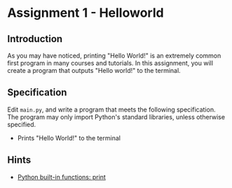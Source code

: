 # Assignment 1 - Helloworld
## Introduction
As you may have noticed, printing "Hello World!" is an extremely common first program in many courses and tutorials. In this assignment, you will create a program that outputs "Hello world!" to the terminal.

## Specification
Edit `main.py`, and write a program that meets the following specification. The program may only import Python's standard libraries, unless otherwise specified.

* Prints "Hello World!" to the terminal

## Hints
* [Python built-in functions: print](https://docs.python.org/3/library/functions.html#print)
